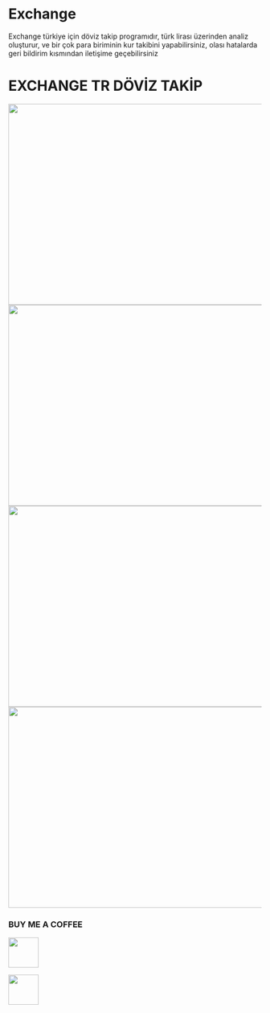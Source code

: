 # Exchange
Exchange türkiye için döviz takip programıdır, türk lirası üzerinden analiz oluşturur, ve bir çok para biriminin kur takibini yapabilirsiniz, olası hatalarda geri bildirim kısmından iletişime geçebilirsiniz
<h1>EXCHANGE TR DÖVİZ TAKİP</h1>

<img src="https://i.hizliresim.com/i6t6cjw.png" width=660 height=400/>

<img src="https://i.hizliresim.com/b592r7d.png" width=660 height=400/>

<img src="https://i.hizliresim.com/eqq3c23.png" width=660 height=400/>

<img src="https://i.hizliresim.com/pnnma4u.png" width=660 height=400/>
<h3>BUY ME A COFFEE</h3>
<a href="https://www.buymeacoffee.com/olcaycan"><img src="https://cdn-icons.flaticon.com/png/512/1047/premium/1047503.png?token=exp=1648230936~hmac=f35bdace7f52c0bab000e752e5a668bb" width=60 height=60/></a>

<a href="https://www.youtube.com/channel/UCJ8uEcZIP_sSKhZJ2NTjflg"><img src="https://cdn-icons-png.flaticon.com/512/1384/1384060.png" width=60 height=60/></a>


